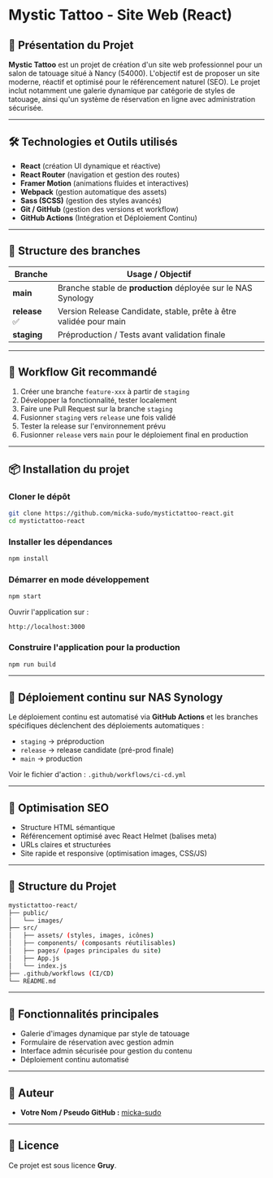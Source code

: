 # Mystic Tattoo - Site Web (React)

## 🚀 Présentation du Projet

**Mystic Tattoo** est un projet de création d'un site web professionnel pour un salon de tatouage situé à Nancy (54000). L'objectif est de proposer un site moderne, réactif et optimisé pour le référencement naturel (SEO). Le projet inclut notamment une galerie dynamique par catégorie de styles de tatouage, ainsi qu'un système de réservation en ligne avec administration sécurisée.

---

## 🛠 Technologies et Outils utilisés

- **React** (création UI dynamique et réactive)
- **React Router** (navigation et gestion des routes)
- **Framer Motion** (animations fluides et interactives)
- **Webpack** (gestion automatique des assets)
- **Sass (SCSS)** (gestion des styles avancés)
- **Git / GitHub** (gestion des versions et workflow)
- **GitHub Actions** (Intégration et Déploiement Continu)

---

## 🌳 Structure des branches

| Branche        | Usage / Objectif                                                     |
|----------------|----------------------------------------------------------------------|
| **main**       | Branche stable de **production** déployée sur le NAS Synology        |
| **release** ✅ | Version Release Candidate, stable, prête à être validée pour main    |
| **staging**    | Préproduction / Tests avant validation finale                        |

---

## 🔄 Workflow Git recommandé

1. Créer une branche `feature-xxx` à partir de `staging`
2. Développer la fonctionnalité, tester localement
3. Faire une Pull Request sur la branche `staging`
4. Fusionner `staging` vers `release` une fois validé
5. Tester la release sur l'environnement prévu
6. Fusionner `release` vers `main` pour le déploiement final en production

---

## 📦 Installation du projet

### Cloner le dépôt

```bash
git clone https://github.com/micka-sudo/mystictattoo-react.git
cd mystictattoo-react
```

### Installer les dépendances

```bash
npm install
```

### Démarrer en mode développement

```bash
npm start
```

Ouvrir l'application sur :
```
http://localhost:3000
```

### Construire l'application pour la production

```bash
npm run build
```

---

## 🚧 Déploiement continu sur NAS Synology

Le déploiement continu est automatisé via **GitHub Actions** et les branches spécifiques déclenchent des déploiements automatiques :

- `staging` → préproduction
- `release` → release candidate (pré-prod finale)
- `main` → production

Voir le fichier d'action : `.github/workflows/ci-cd.yml`

---

## 📌 Optimisation SEO

- Structure HTML sémantique
- Référencement optimisé avec React Helmet (balises meta)
- URLs claires et structurées
- Site rapide et responsive (optimisation images, CSS/JS)

---

## 📁 Structure du Projet

```bash
mystictattoo-react/
├── public/
│   └── images/
├── src/
│   ├── assets/ (styles, images, icônes)
│   ├── components/ (composants réutilisables)
│   ├── pages/ (pages principales du site)
│   ├── App.js
│   └── index.js
├── .github/workflows (CI/CD)
└── README.md
```

---

## 🎯 Fonctionnalités principales

- Galerie d'images dynamique par style de tatouage
- Formulaire de réservation avec gestion admin
- Interface admin sécurisée pour gestion du contenu
- Déploiement continu automatisé

---

## 📝 Auteur

- **Votre Nom / Pseudo GitHub :** [micka-sudo](https://github.com/micka-sudo)

---

## 📄 Licence

Ce projet est sous licence **Gruy**.

